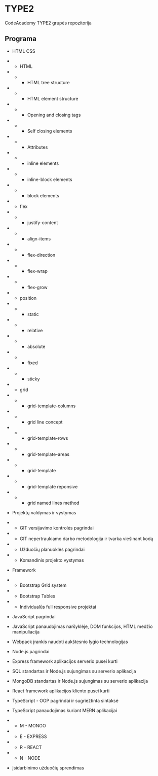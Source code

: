 # TYPE2
CodeAcademy TYPE2 grupės repozitorija

## Programa
* HTML CSS
* * HTML
* * * HTML tree structure
* * * HTML element structure
* * * Opening and closing tags
* * * Self closing elements
* * * Attributes
* * * inline elements
* * * inline-block elements
* * * block elements
* * flex
* * * justify-content
* * * align-items
* * * flex-direction
* * * flex-wrap
* * * flex-grow
* * position
* * * static
* * * relative
* * * absolute
* * * fixed
* * * sticky
* * grid
* * * grid-template-columns
* * * grid line concept
* * * grid-template-rows
* * * grid-template-areas
* * * grid-template
* * * grid-template reponsive
* * * grid named lines method

* Projektų valdymas ir vystymas
* * GIT versijavimo kontrolės pagrindai
* * GIT nepertraukiamo darbo metodologija ir tvarka viešinant kodą
* * Užduočių planuoklės pagrindai
* * Komandinis projekto vystymas

* Framework
* * Bootstrap Grid system
* * Bootstrap Tables
* * Individualūs full responsive projektai 


* JavaScript pagrindai

* JavaScript panaudojimas naršyklėje, DOM funkcijos, HTML medžio manipuliacija

* Webpack įrankis naudoti aukštesnio lygio technologijas

* Node.js pagrindai

* Express framework aplikacijos serverio pusei kurti

* SQL standartas ir Node.js sujungimas su serverio aplikacija

* MongoDB standartas ir Node.js sujungimas su serverio aplikacija

* React framework aplikacijos kliento pusei kurti

* TypeScript - OOP pagrindai ir sugriežtinta sintaksė

* TypeScript panaudojimas kuriant MERN aplikacijai
* * M - MONGO
* * E - EXPRESS
* * R - REACT
* * N - NODE
* Įsidarbinimo užduočių sprendimas